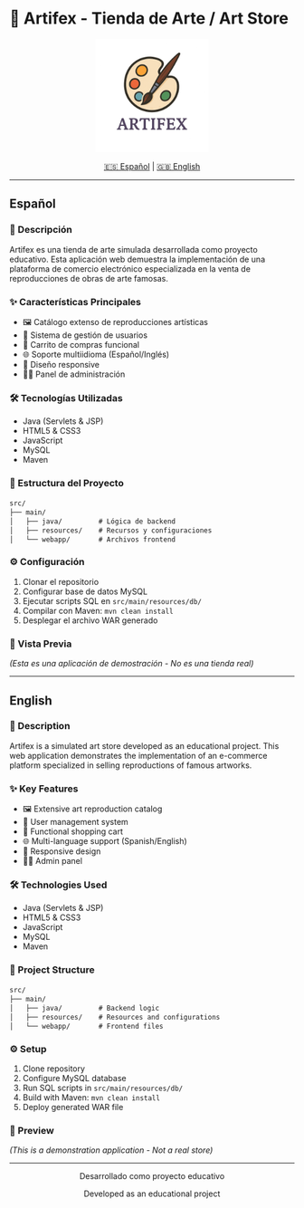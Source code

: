 # 🎨 Artifex - Tienda de Arte / Art Store

<div align="center">
  <img src="src/main/webapp/img/artifex_logo.png" alt="Artifex Logo" width="200"/>
  
  [🇪🇸 Español](#español) | [🇬🇧 English](#english)
</div>

---

## Español

### 📝 Descripción
Artifex es una tienda de arte simulada desarrollada como proyecto educativo. Esta aplicación web demuestra la implementación de una plataforma de comercio electrónico especializada en la venta de reproducciones de obras de arte famosas.

### ✨ Características Principales
- 🖼️ Catálogo extenso de reproducciones artísticas
- 👤 Sistema de gestión de usuarios
- 🛒 Carrito de compras funcional
- 🌐 Soporte multiidioma (Español/Inglés)
- 📱 Diseño responsive
- 👨‍💼 Panel de administración

### 🛠️ Tecnologías Utilizadas
- Java (Servlets & JSP)
- HTML5 & CSS3
- JavaScript
- MySQL
- Maven

### 🚀 Estructura del Proyecto
```
src/
├── main/
│   ├── java/         # Lógica de backend
│   ├── resources/    # Recursos y configuraciones
│   └── webapp/       # Archivos frontend
```

### ⚙️ Configuración
1. Clonar el repositorio
2. Configurar base de datos MySQL
3. Ejecutar scripts SQL en `src/main/resources/db/`
4. Compilar con Maven: `mvn clean install`
5. Desplegar el archivo WAR generado

### 📸 Vista Previa
_(Esta es una aplicación de demostración - No es una tienda real)_

---

## English

### 📝 Description
Artifex is a simulated art store developed as an educational project. This web application demonstrates the implementation of an e-commerce platform specialized in selling reproductions of famous artworks.

### ✨ Key Features
- 🖼️ Extensive art reproduction catalog
- 👤 User management system
- 🛒 Functional shopping cart
- 🌐 Multi-language support (Spanish/English)
- 📱 Responsive design
- 👨‍💼 Admin panel

### 🛠️ Technologies Used
- Java (Servlets & JSP)
- HTML5 & CSS3
- JavaScript
- MySQL
- Maven

### 🚀 Project Structure
```
src/
├── main/
│   ├── java/         # Backend logic
│   ├── resources/    # Resources and configurations
│   └── webapp/       # Frontend files
```

### ⚙️ Setup
1. Clone repository
2. Configure MySQL database
3. Run SQL scripts in `src/main/resources/db/`
4. Build with Maven: `mvn clean install`
5. Deploy generated WAR file

### 📸 Preview
_(This is a demonstration application - Not a real store)_

---

<div align="center">
  <p>Desarrollado como proyecto educativo</p>
  <p>Developed as an educational project</p>
</div>
